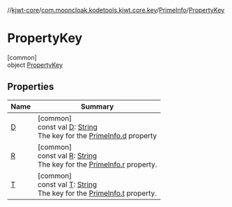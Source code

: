 //[kjwt-core](../../../../index.md)/[com.mooncloak.kodetools.kjwt.core.key](../../index.md)/[PrimeInfo](../index.md)/[PropertyKey](index.md)

# PropertyKey

[common]\
object [PropertyKey](index.md)

## Properties

| Name | Summary |
|---|---|
| [D](-d.md) | [common]<br>const val [D](-d.md): [String](https://kotlinlang.org/api/latest/jvm/stdlib/kotlin/-string/index.html)<br>The key for the [PrimeInfo.d](../d.md) property |
| [R](-r.md) | [common]<br>const val [R](-r.md): [String](https://kotlinlang.org/api/latest/jvm/stdlib/kotlin/-string/index.html)<br>The key for the [PrimeInfo.r](../r.md) property. |
| [T](-t.md) | [common]<br>const val [T](-t.md): [String](https://kotlinlang.org/api/latest/jvm/stdlib/kotlin/-string/index.html)<br>The key for the [PrimeInfo.t](../t.md) property. |
